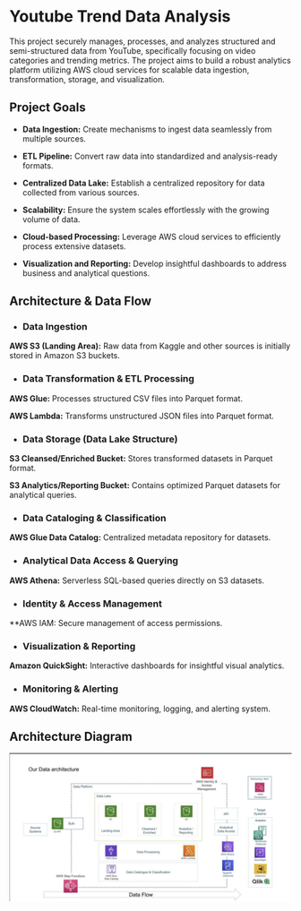 # Youtube Trend Data Analysis
This project securely manages, processes, and analyzes structured and semi-structured data from YouTube, specifically focusing on video categories and trending metrics. The project aims to build a robust analytics platform utilizing AWS cloud services for scalable data ingestion, transformation, storage, and visualization.

## Project Goals

- **Data Ingestion:** Create mechanisms to ingest data seamlessly from multiple sources.

- **ETL Pipeline:** Convert raw data into standardized and analysis-ready formats.

- **Centralized Data Lake:** Establish a centralized repository for data collected from various sources.

- **Scalability:** Ensure the system scales effortlessly with the growing volume of data.

- **Cloud-based Processing:** Leverage AWS cloud services to efficiently process extensive datasets.

- **Visualization and Reporting:** Develop insightful dashboards to address business and analytical questions.


## Architecture & Data Flow

- ### Data Ingestion

**AWS S3 (Landing Area):** Raw data from Kaggle and other sources is initially stored in Amazon S3 buckets.

- ### Data Transformation & ETL Processing

**AWS Glue:** Processes structured CSV files into Parquet format.

**AWS Lambda:** Transforms unstructured JSON files into Parquet format.
- ### Data Storage (Data Lake Structure)

**S3 Cleansed/Enriched Bucket:** Stores transformed datasets in Parquet format.

**S3 Analytics/Reporting Bucket:** Contains optimized Parquet datasets for analytical queries.

- ### Data Cataloging & Classification

**AWS Glue Data Catalog:** Centralized metadata repository for datasets.

- ### Analytical Data Access & Querying

**AWS Athena:** Serverless SQL-based queries directly on S3 datasets.

- ### Identity & Access Management

**AWS IAM: Secure management of access permissions.

- ### Visualization & Reporting

**Amazon QuickSight:** Interactive dashboards for insightful visual analytics.

- ### Monitoring & Alerting

**AWS CloudWatch:** Real-time monitoring, logging, and alerting system.

## Architecture Diagram

![Architecture Diagram](architecture.png)



